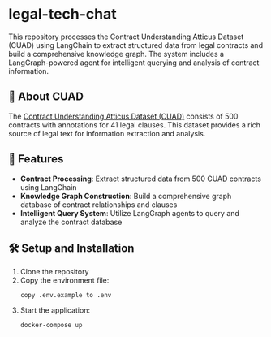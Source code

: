 # legal-tech-chat

This repository processes the Contract Understanding Atticus Dataset (CUAD) using LangChain to extract structured data from legal contracts and build a comprehensive knowledge graph.
The system includes a LangGraph-powered agent for intelligent querying and analysis of contract information.

## 📄 About CUAD

The [Contract Understanding Atticus Dataset (CUAD)](https://www.atticusprojectai.org/cuad) consists of 500 contracts with annotations for 41 legal clauses. This dataset provides a rich source of legal text for information extraction and analysis.

## 🚀 Features

- **Contract Processing**: Extract structured data from 500 CUAD contracts using LangChain
- **Knowledge Graph Construction**: Build a comprehensive graph database of contract relationships and clauses
- **Intelligent Query System**: Utilize LangGraph agents to query and analyze the contract database

## 🛠️ Setup and Installation

1. Clone the repository
2. Copy the environment file:
   ```
   copy .env.example to .env
   ```
3. Start the application:
   ```
   docker-compose up
   ```